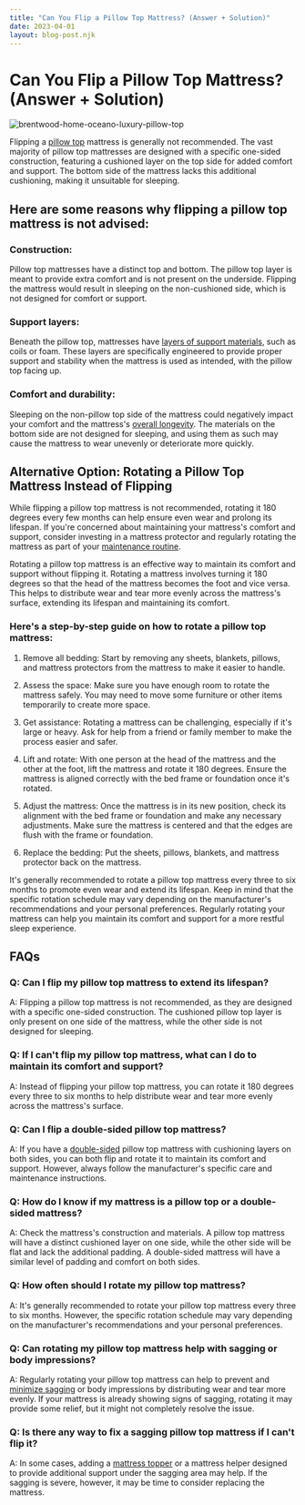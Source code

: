 ```yaml
---
title: "Can You Flip a Pillow Top Mattress? (Answer + Solution)"
date: 2023-04-01
layout: blog-post.njk
---
```


# Can You Flip a Pillow Top Mattress? (Answer + Solution)

![brentwood-home-oceano-luxury-pillow-top](/images/blog/BrentwoodHomeOceanoMattress5_1200x-1024x1024.jpeg)

Flipping a [pillow top](https://www.abedderworld.com/best-pillow-top-mattress.html/) mattress is generally not recommended. The vast majority of pillow top mattresses are designed with a specific one-sided construction, featuring a cushioned layer on the top side for added comfort and support. The bottom side of the mattress lacks this additional cushioning, making it unsuitable for sleeping.

## Here are some reasons why flipping a pillow top mattress is not advised:

### Construction:

Pillow top mattresses have a distinct top and bottom. The pillow top layer is meant to provide extra comfort and is not present on the underside. Flipping the mattress would result in sleeping on the non-cushioned side, which is not designed for comfort or support.

### Support layers:

Beneath the pillow top, mattresses have [layers of support materials](https://www.sleepfoundation.org/mattress-construction/mattress-comfort-layers), such as coils or foam. These layers are specifically engineered to provide proper support and stability when the mattress is used as intended, with the pillow top facing up.

### Comfort and durability:

Sleeping on the non-pillow top side of the mattress could negatively impact your comfort and the mattress's [overall longevity](https://www.techradar.com/news/how-long-does-a-mattress-last). The materials on the bottom side are not designed for sleeping, and using them as such may cause the mattress to wear unevenly or deteriorate more quickly.

## Alternative Option: Rotating a Pillow Top Mattress Instead of Flipping

While flipping a pillow top mattress is not recommended, rotating it 180 degrees every few months can help ensure even wear and prolong its lifespan. If you're concerned about maintaining your mattress's comfort and support, consider investing in a mattress protector and regularly rotating the mattress as part of your [maintenance routine](https://home-wizard.com/article/mattress-care-guide).

Rotating a pillow top mattress is an effective way to maintain its comfort and support without flipping it. Rotating a mattress involves turning it 180 degrees so that the head of the mattress becomes the foot and vice versa. This helps to distribute wear and tear more evenly across the mattress's surface, extending its lifespan and maintaining its comfort.

### Here's a step-by-step guide on how to rotate a pillow top mattress:

1. Remove all bedding: Start by removing any sheets, blankets, pillows, and mattress protectors from the mattress to make it easier to handle.

3. Assess the space: Make sure you have enough room to rotate the mattress safely. You may need to move some furniture or other items temporarily to create more space.

5. Get assistance: Rotating a mattress can be challenging, especially if it's large or heavy. Ask for help from a friend or family member to make the process easier and safer.

7. Lift and rotate: With one person at the head of the mattress and the other at the foot, lift the mattress and rotate it 180 degrees. Ensure the mattress is aligned correctly with the bed frame or foundation once it's rotated.

9. Adjust the mattress: Once the mattress is in its new position, check its alignment with the bed frame or foundation and make any necessary adjustments. Make sure the mattress is centered and that the edges are flush with the frame or foundation.

11. Replace the bedding: Put the sheets, pillows, blankets, and mattress protector back on the mattress.

It's generally recommended to rotate a pillow top mattress every three to six months to promote even wear and extend its lifespan. Keep in mind that the specific rotation schedule may vary depending on the manufacturer's recommendations and your personal preferences. Regularly rotating your mattress can help you maintain its comfort and support for a more restful sleep experience.

## FAQs

### Q: Can I flip my pillow top mattress to extend its lifespan?

A: Flipping a pillow top mattress is not recommended, as they are designed with a specific one-sided construction. The cushioned pillow top layer is only present on one side of the mattress, while the other side is not designed for sleeping.

### Q: If I can't flip my pillow top mattress, what can I do to maintain its comfort and support?

A: Instead of flipping your pillow top mattress, you can rotate it 180 degrees every three to six months to help distribute wear and tear more evenly across the mattress's surface.

### Q: Can I flip a double-sided pillow top mattress?

A: If you have a [double-sided](https://www.abedderworld.com/double-sided-mattress.html/) pillow top mattress with cushioning layers on both sides, you can both flip and rotate it to maintain its comfort and support. However, always follow the manufacturer's specific care and maintenance instructions.

### Q: How do I know if my mattress is a pillow top or a double-sided mattress?

A: Check the mattress's construction and materials. A pillow top mattress will have a distinct cushioned layer on one side, while the other side will be flat and lack the additional padding. A double-sided mattress will have a similar level of padding and comfort on both sides.

### Q: How often should I rotate my pillow top mattress?

A: It's generally recommended to rotate your pillow top mattress every three to six months. However, the specific rotation schedule may vary depending on the manufacturer's recommendations and your personal preferences.

### Q: Can rotating my pillow top mattress help with sagging or body impressions?

A: Regularly rotating your pillow top mattress can help to prevent and [minimize sagging](https://www.abedderworld.com/how-to-fix-a-sagging-mattress.html/) or body impressions by distributing wear and tear more evenly. If your mattress is already showing signs of sagging, rotating it may provide some relief, but it might not completely resolve the issue.

### Q: Is there any way to fix a sagging pillow top mattress if I can't flip it?

A: In some cases, adding a [mattress topper](https://www.abedderworld.com/cal-king-mattress-topper.html/) or a mattress helper designed to provide additional support under the sagging area may help. If the sagging is severe, however, it may be time to consider replacing the mattress.
